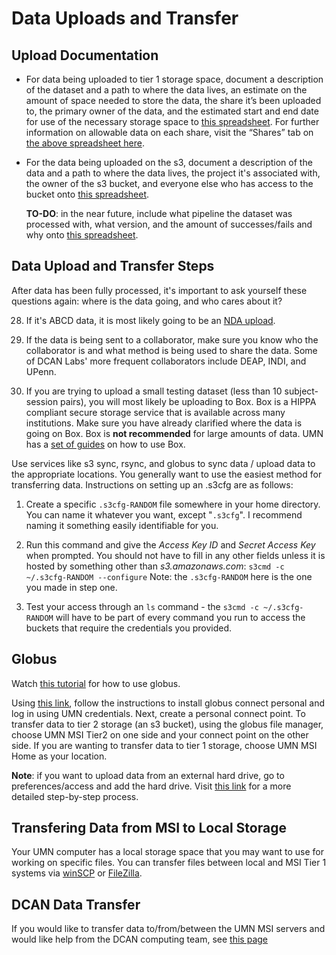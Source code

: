 # Data Uploads and Transfer

## Upload Documentation

* For data being uploaded to tier 1 storage space, document a description of the dataset and a path to where the data lives, an estimate on the amount of space needed to store the data, the share it’s been uploaded to, the primary owner of the data, and the estimated start and end date for use of the necessary storage space to [this spreadsheet](https://docs.google.com/spreadsheets/d/1QpKYJQqhuxoQhErBscAEev9npsd1RgKS8KdCL6FiuEo/edit#gid=870411543). For further information on allowable data on each share, visit the “Shares” tab on [the above spreadsheet here](https://docs.google.com/spreadsheets/d/1QpKYJQqhuxoQhErBscAEev9npsd1RgKS8KdCL6FiuEo/edit#gid=2135306680).
* For the data being uploaded on the s3, document a description of the data and a path to where the data lives, the project it's associated with, the owner of the s3 bucket, and everyone else who has access to the bucket onto [this spreadsheet](https://docs.google.com/spreadsheets/u/0/d/1QpKYJQqhuxoQhErBscAEev9npsd1RgKS8KdCL6FiuEo/edit). 

    **TO-DO**: in the near future, include what pipeline the dataset was processed with, what version, and the amount of successes/fails and why onto [this spreadsheet](https://docs.google.com/spreadsheets/d/1QpKYJQqhuxoQhErBscAEev9npsd1RgKS8KdCL6FiuEo/edit#gid=0).

## Data Upload and Transfer Steps

After data has been fully processed, it's important to ask yourself these questions again: where is the data going, and who cares about it?

28. If it's ABCD data, it is most likely going to be an [NDA upload](https://github.com/DCAN-Labs/nda-bids-upload). 

29. If the data is being sent to a collaborator, make sure you know who the collaborator is and what method is being used to share the data. Some of DCAN Labs' more frequent collaborators include DEAP, INDI, and UPenn.

30. If you are trying to upload a small testing dataset (less than 10 subject-session pairs), you will most likely be uploading to Box. Box is a HIPPA compliant secure storage service that is available across many institutions. Make sure you have already clarified where the data is going on Box. Box is **not recommended** for large amounts of data. UMN has a [set of guides](https://it.umn.edu/services-technologies/self-help-guides/box-secure-storage-work-files-folders) on how to use Box.

Use services like s3 sync, rsync, and globus to sync data / upload data to the appropriate locations. You generally want to use the easiest method for transferring data. Instructions on setting up an .s3cfg are as follows:

1. Create a specific `.s3cfg-RANDOM` file somewhere in your home directory. You can name it whatever you want, except "`.s3cfg`". I recommend naming it something easily identifiable for you.

2. Run this command and give the _Access Key ID_ and _Secret Access Key_ when prompted. You should not have to fill in any other fields unless it is hosted by something other than _s3.amazonaws.com_: `s3cmd -c ~/.s3cfg-RANDOM --configure`                                                Note: the `.s3cfg-RANDOM` here is the one you made in step one.

3. Test your access through an `ls` command - the `s3cmd -c ~/.s3cfg-RANDOM` will have to be part of every command you run to access the buckets that require the credentials you provided.

## Globus

Watch [this tutorial](https://drive.google.com/file/d/1Yb_5L9pxIl0fquAtC83XeYleRl_uJo6S/view?usp=drive_link) for how to use globus.


Using [this link](https://www.globus.org/), follow the instructions to install globus connect personal and log in using UMN credentials. Next, create a personal connect point. To transfer data to tier 2 storage (an s3 bucket), using the globus file manager, choose UMN MSI Tier2 on one side and your connect point on the other side. If you are wanting to transfer data to tier 1 storage, choose UMN MSI Home as your location.


**Note**: if you want to upload data from an external hard drive, go to preferences/access and add the hard drive. Visit [this link](https://www.google.com/url?q=https://blogs.iu.edu/ncgas/2021/10/19/adding-an-external-hardrive-to-your-iu-globus-account/&sa=D&source=docs&ust=1667391250182672&usg=AOvVaw3TAVihC6pc10bY2FObWl-4) for a more detailed step-by-step process. 

## Transfering Data from MSI to Local Storage

Your UMN computer has a local storage space that you may want to use for working on specific files. You can transfer files between local and MSI Tier 1 systems via [winSCP](https://www.msi.umn.edu/support/faq/how-do-i-use-winscp-transfer-data) or [FileZilla](https://www.msi.umn.edu/support/faq/how-do-i-use-filezilla-transfer-data).

## DCAN Data Transfer

If you would like to transfer data to/from/between the UMN MSI servers and would like help from the DCAN computing team, see [this page](requests.md)